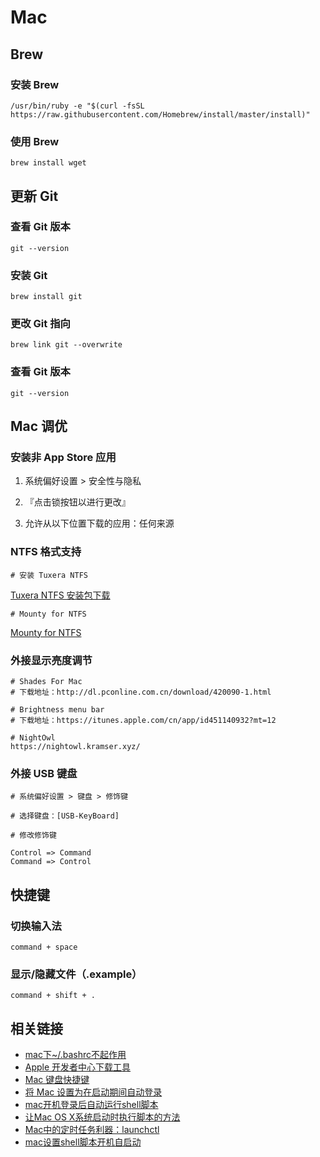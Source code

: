 # Mac

## Brew

### 安装 Brew
	/usr/bin/ruby -e "$(curl -fsSL https://raw.githubusercontent.com/Homebrew/install/master/install)"

### 使用 Brew
	brew install wget
	
## 更新 Git
	
### 查看 Git 版本
	git --version

### 安装 Git
	brew install git
	
### 更改 Git 指向
	brew link git --overwrite
	
### 查看 Git 版本
	git --version
	
## Mac 调优

### 安装非 App Store 应用

1. 系统偏好设置 > 安全性与隐私
	
2. 『点击锁按钮以进行更改』
	
3. 允许从以下位置下载的应用：任何来源

### NTFS 格式支持

	# 安装 Tuxera NTFS	
[Tuxera NTFS 安装包下载](https://share.weiyun.com/5QqqT4V)

	# Mounty for NTFS
[Mounty for NTFS](https://mounty.app/)

### 外接显示亮度调节

	# Shades For Mac
	# 下载地址：http://dl.pconline.com.cn/download/420090-1.html

	# Brightness menu bar
	# 下载地址：https://itunes.apple.com/cn/app/id451140932?mt=12
	
	# NightOwl
	https://nightowl.kramser.xyz/


### 外接 USB 键盘
	
	# 系统偏好设置 > 键盘 > 修饰键
	
	# 选择键盘：[USB-KeyBoard]
	
	# 修改修饰键
		
	Control => Command
	Command => Control

## 快捷键

### 切换输入法
	command + space

### 显示/隐藏文件（.example）
	command + shift + .

## 相关链接

- [mac下~/.bashrc不起作用](https://www.mobibrw.com/2017/6029)
- [Apple 开发者中心下载工具](https://developer.apple.com/download/more/)
- [Mac 键盘快捷键](https://support.apple.com/zh-cn/HT201236)
- [将 Mac 设置为在启动期间自动登录](https://support.apple.com/zh-cn/HT201476)
- [mac开机登录后自动运行shell脚本](https://blog.csdn.net/enjoyinwind/article/details/86470674)
- [让Mac OS X系统启动时执行脚本的方法](https://www.jb51.net/os/MAC/387487.html)
- [Mac中的定时任务利器：launchctl](https://www.jianshu.com/p/4addd9b455f2)
- [mac设置shell脚本开机自启动](https://www.cnblogs.com/dongfangzan/p/5976791.html)



